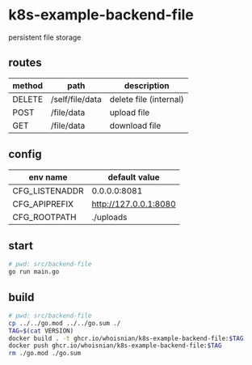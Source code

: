 # k8s-example-backend-file
persistent file storage

## routes
| method | path            | description            |
| ------ | --------------- | ---------------------- |
| DELETE | /self/file/data | delete file (internal) |
| POST   | /file/data      | upload file            |
| GET    | /file/data      | download file          |

## config
| env name       | default value         |
| -------------- | --------------------- |
| CFG_LISTENADDR | 0.0.0.0:8081          |
| CFG_APIPREFIX  | http://127.0.0.1:8080 |
| CFG_ROOTPATH   | ./uploads             |

## start
```sh
# pwd: src/backend-file
go run main.go
```

## build
```sh
# pwd: src/backend-file
cp ../../go.mod ../../go.sum ./
TAG=$(cat VERSION)
docker build . -t ghcr.io/whoisnian/k8s-example-backend-file:$TAG
docker push ghcr.io/whoisnian/k8s-example-backend-file:$TAG
rm ./go.mod ./go.sum
```
